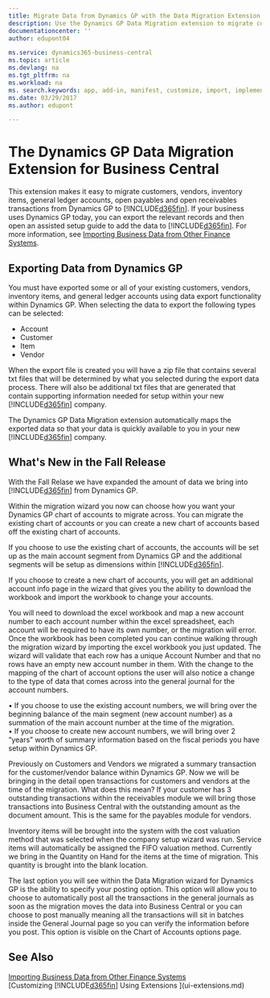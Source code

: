 ```yaml
---
title: Migrate Data from Dynamics GP with the Data Migration Extension | Microsoft Docs
description: Use the Dynamics GP Data Migration extension to migrate customers, vendors, inventory items, general ledger accounts, open payables and open receivables transactions from Dynamics GP to Business Central .
documentationcenter: ''
author: edupont04

ms.service: dynamics365-business-central
ms.topic: article
ms.devlang: na
ms.tgt_pltfrm: na
ms.workload: na
ms. search.keywords: app, add-in, manifest, customize, import, implement
ms.date: 03/29/2017
ms.author: edupont

---
```

# The Dynamics GP Data Migration Extension for Business Central 
This extension makes it easy to migrate customers, vendors, inventory items, general ledger accounts, open payables and open receivables transactions from Dynamics GP to [!INCLUDE[d365fin](includes/d365fin_md.md)]. If your business uses Dynamics GP today, you can export the relevant records and then open an assisted setup guide to add the data to [!INCLUDE[d365fin](includes/d365fin_md.md)]. For more information, see [Importing Business Data from Other Finance Systems](across-import-data-configuration-packages.md).

## Exporting Data from Dynamics GP
You must have exported some or all of your existing customers, vendors, inventory items, and general ledger accounts using data export functionality within Dynamics GP. When selecting the data to export the following types can be selected:

* Account  
* Customer  
* Item  
* Vendor  

When the export file is created you will have a zip file that contains several txt files that will be determined by what you selected during the export data process.  There will also be additional txt files that are generated that contain supporting information needed for setup within your new [!INCLUDE[d365fin](includes/d365fin_md.md)] company.

The Dynamics GP Data Migration extension automatically maps the exported data so that your data is quickly available to you in your new [!INCLUDE[d365fin](includes/d365fin_md.md)] company. 

## What's New in the Fall Release

With the Fall Relase we have expanded the amount of data we bring into [!INCLUDE[d365fin](includes/d365fin_md.md)] from Dynamics GP.

Within the migration wizard you now can choose how you want your Dynamics GP chart of accounts to migrate across.  You can migrate the existing chart of accounts or you can create a new chart of accounts based off the existing chart of accounts.

If you choose to use the existing chart of accounts, the accounts will be set up as the main account segment from Dynamics GP and the additional segments will be setup as dimensions within [!INCLUDE[d365fin](includes/d365fin_md.md)].  

If you choose to create a new chart of accounts, you will get an additional account info page in the wizard that gives you the ability to download the workbook and import the workbook to change your accounts.


You will need to download the excel workbook and map a new account number to each account number within the excel spreadsheet, each account will be required to have its own number, or the migration will error.  Once the workbook has been completed you can continue walking through the migration wizard by importing the excel workbook you just updated.  The wizard will validate that each row has a unique Account Number and that no rows have an empty new account number in them.
With the change to the mapping of the chart of account options the user will also notice a change to the type of data that comes across into the general journal for the account numbers.  

•	If you choose to use the existing account numbers, we will bring over the beginning balance of the main segment (new account number) as a summation of the main account number at the time of the migration.  
•	If you choose to create new account numbers, we will bring over 2 “years” worth of summary information based on the fiscal periods you have setup within Dynamics GP.

Previously on Customers and Vendors we migrated a summary transaction for the customer/vendor balance within Dynamics GP.  Now we will be bringing in the detail open transactions for customers and vendors at the time of the migration.  What does this mean?  If your customer has 3 outstanding transactions within the receivables module we will bring those transactions into Business Central with the outstanding amount as the document amount.  This is the same for the payables module for vendors.

Inventory items will be brought into the system with the cost valuation method that was selected when the company setup wizard was run.  Service items will automatically be assigned the FIFO valuation method.   Currently we bring in the Quantity on Hand for the items at the time of migration.  This quantity is brought into the blank location.  

The last option you will see within the Data Migration wizard for Dynamics GP is the ability to specify your posting option.  This option will allow you to choose to automatically post all the transactions in the general journals as soon as the migration moves the data into Business Central or you can choose to post manually meaning all the transactions will sit in batches inside the General Journal page so you can verify the information before you post.  This option is visible on the Chart of Accounts options page.


## See Also
[Importing Business Data from Other Finance Systems](across-import-data-configuration-packages.md)  
[Customizing [!INCLUDE[d365fin](includes/d365fin_md.md)] Using Extensions ](ui-extensions.md)  
